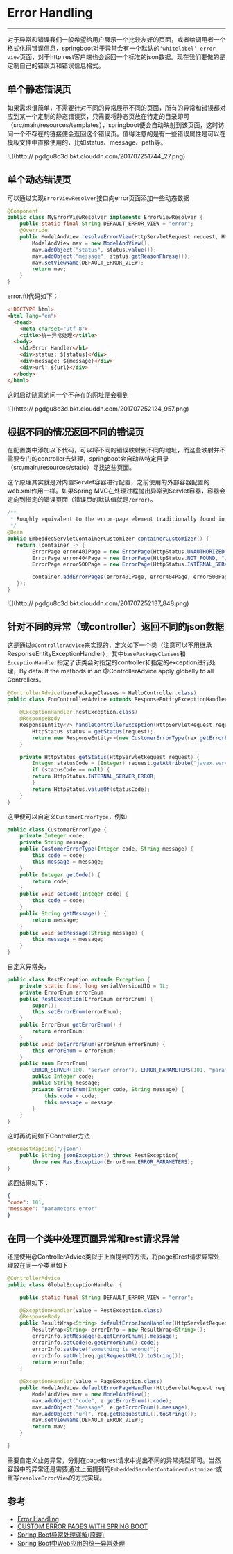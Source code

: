 # Error Handling
---

对于异常和错误我们一般希望给用户展示一个比较友好的页面，或者给调用者一个格式化得错误信息，springboot对于异常会有一个默认的`‘whitelabel’ error view`页面，对于http rest客户端也会返回一个标准的json数据。现在我们要做的是定制自己的错误页和错误信息格式。

## 单个静态错误页

如果需求很简单，不需要针对不同的异常展示不同的页面，所有的异常和错误都对应到某一个定制的静态错误页，只需要将静态页放在特定的目录即可（src/main/resources/templates），springboot便会自动映射到该页面，这时访问一个不存在的链接便会返回这个错误页。值得注意的是有一些错误属性是可以在模板文件中直接使用的，比如status、message、path等。

![](http://
pgdgu8c3d.bkt.clouddn.com/201707251744_27.png)

## 单个动态错误页

可以通过实现`ErrorViewResolver`接口向error页面添加一些动态数据

```java
@Component
public class MyErrorViewResolver implements ErrorViewResolver {
	public static final String DEFAULT_ERROR_VIEW = "error";
	@Override
	public ModelAndView resolveErrorView(HttpServletRequest request, HttpStatus status, Map<String, Object> model) {
		ModelAndView mav = new ModelAndView();
		mav.addObject("status", status.value());
        mav.addObject("message", status.getReasonPhrase());
        mav.setViewName(DEFAULT_ERROR_VIEW);
        return mav;
	}
}
```

error.ftl代码如下：

```html
<!DOCTYPE html>
<html lang="en">
  <head>
    <meta charset="utf-8">
    <title>统一异常处理</title>
  <body>
    <h1>Error Handler</h1>
    <div>status: ${status}</div>
    <div>message: ${message}</div>
    <div>url: ${url}</div>
  </body>
</html>
```

这时启动随意访问一个不存在的网址便会看到

![](http://
pgdgu8c3d.bkt.clouddn.com/201707252124_957.png)

## 根据不同的情况返回不同的错误页

在配置类中添加以下代码，可以将不同的错误映射到不同的地址，而这些映射并不需要专门的controller去处理，springboot会自动从特定目录（src/main/resources/static）寻找这些页面。

这个原理其实就是对内置Servlet容器进行配置，之前使用的外部容器配置的web.xml作用一样。如果Spring MVC在处理过程抛出异常到Servlet容器，容器会定向到指定的错误页面（错误页的默认值就是`/error`）。

```java
/**
 * Roughly equivalent to the error-page element traditionally found in web.xml
 */
@Bean
public EmbeddedServletContainerCustomizer containerCustomizer() {
   return (container -> {
        ErrorPage error401Page = new ErrorPage(HttpStatus.UNAUTHORIZED, "/401.html");
        ErrorPage error404Page = new ErrorPage(HttpStatus.NOT_FOUND, "/404.html");
        ErrorPage error500Page = new ErrorPage(HttpStatus.INTERNAL_SERVER_ERROR, "/500.html");

        container.addErrorPages(error401Page, error404Page, error500Page);
   });
}
```

![](http://
pgdgu8c3d.bkt.clouddn.com/201707252137_848.png)

## 针对不同的异常（或controller）返回不同的json数据

这是通过`@ControllerAdvice`来实现的，定义如下一个类（注意可以不用继承ResponseEntityExceptionHandler），其中`basePackageClasses`和`ExceptionHandler`指定了该类会对指定的controller和指定的exception进行处理，By default the methods in an @ControllerAdvice apply globally to all Controllers。

```java
@ControllerAdvice(basePackageClasses = HelloController.class)
public class FooControllerAdvice extends ResponseEntityExceptionHandler {
	
	@ExceptionHandler(RestException.class)
	@ResponseBody
	ResponseEntity<?> handleControllerException(HttpServletRequest request, RestException rex) {
		HttpStatus status = getStatus(request);
		return new ResponseEntity<>(new CustomerErrorType(rex.getErrorEnum().code, rex.getErrorEnum().message), status);
	}

	private HttpStatus getStatus(HttpServletRequest request) {
		Integer statusCode = (Integer) request.getAttribute("javax.servlet.error.status_code");
		if (statusCode == null) {
		return HttpStatus.INTERNAL_SERVER_ERROR;
		}
		return HttpStatus.valueOf(statusCode);
	}
}
```

这里便可以自定义`CustomerErrorType`，例如

```java
public class CustomerErrorType {
	private Integer code;
	private String message;
	public CustomerErrorType(Integer code, String message) {
		this.code = code;
		this.message = message;
	}
	public Integer getCode() {
		return code;
	}
	public void setCode(Integer code) {
		this.code = code;
	}
	public String getMessage() {
		return message;
	}
	public void setMessage(String message) {
		this.message = message;
	}
}
```

自定义异常类，

```java
public class RestException extends Exception {
	private static final long serialVersionUID = 1L;
	private ErrorEnum errorEnum;
	public RestException(ErrorEnum errorEnum) {
		super();
		this.setErrorEnum(errorEnum);
	}
	public ErrorEnum getErrorEnum() {
		return errorEnum;
	}
	public void setErrorEnum(ErrorEnum errorEnum) {
		this.errorEnum = errorEnum;
	}
	public enum ErrorEnum{
		ERROR_SERVER(100, "server error"), ERROR_PARAMETERS(101, "parameters error");
		public Integer code;
		public String message;
		private ErrorEnum(Integer code, String message) {
			this.code = code;
			this.message = message;
		}
	}
}
```

这时再访问如下Controller方法

```java
@RequestMapping("/json")
	public String jsonException() throws RestException{
		throw new RestException(ErrorEnum.ERROR_PARAMETERS);
}
```

返回结果如下：

```json
{
"code": 101,
"message": "parameters error"
}
```

## 在同一个类中处理页面异常和rest请求异常

还是使用@ControllerAdvice类似于上面提到的方法，将page和rest请求异常处理放在同一个类里如下

```java
@ControllerAdvice
public class GlobalExceptionHandler {

	public static final String DEFAULT_ERROR_VIEW = "error";
	
	@ExceptionHandler(value = RestException.class)
    @ResponseBody
    public ResultWrap<String> defaultErrorJsonHandler(HttpServletRequest req, RestException e) throws Exception {
    	ResultWrap<String> errorInfo = new ResultWrap<String>();
    	errorInfo.setMessage(e.getErrorEnum().message);
    	errorInfo.setCode(e.getErrorEnum().code);
    	errorInfo.setDate("something is wrong!");
    	errorInfo.setUrl(req.getRequestURL().toString());
        return errorInfo;
    }
	
	@ExceptionHandler(value = PageException.class)
    public ModelAndView defaultErrorPageHandler(HttpServletRequest req, PageException e) throws Exception {
        ModelAndView mav = new ModelAndView();
        mav.addObject("code", e.getErrorEnum().code);
        mav.addObject("message", e.getErrorEnum().message);
        mav.addObject("url", req.getRequestURL().toString());
        mav.setViewName(DEFAULT_ERROR_VIEW);
        return mav;
    }
	
}
```

需要自定义业务异常，分别在page和rest请求中抛出不同的异常类型即可。当然容器中的异常还是需要通过上面提到的`EmbeddedServletContainerCustomizer`或重写`resolveErrorView`的方式实现。



## 参考

- [Error Handling](http://docs.spring.io/spring-boot/docs/1.5.4.RELEASE/reference/htmlsingle/#boot-features-error-handling)
- [CUSTOM ERROR PAGES WITH SPRING BOOT](https://www.sporcic.org/2014/05/custom-error-pages-with-spring-boot/)
- [Spring Boot异常处理详解(原理)](http://www.open-open.com/lib/view/open1446607376779.html)
- [Spring Boot中Web应用的统一异常处理](http://blog.didispace.com/springbootexception/)
